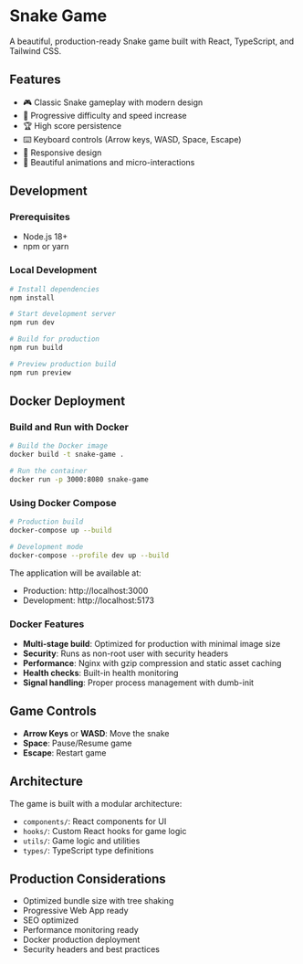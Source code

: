 # Snake Game

A beautiful, production-ready Snake game built with React, TypeScript, and Tailwind CSS.

## Features

- 🎮 Classic Snake gameplay with modern design
- 🎯 Progressive difficulty and speed increase
- 🏆 High score persistence
- ⌨️ Keyboard controls (Arrow keys, WASD, Space, Escape)
- 📱 Responsive design
- 🎨 Beautiful animations and micro-interactions

## Development

### Prerequisites

- Node.js 18+ 
- npm or yarn

### Local Development

```bash
# Install dependencies
npm install

# Start development server
npm run dev

# Build for production
npm run build

# Preview production build
npm run preview
```

## Docker Deployment

### Build and Run with Docker

```bash
# Build the Docker image
docker build -t snake-game .

# Run the container
docker run -p 3000:8080 snake-game
```

### Using Docker Compose

```bash
# Production build
docker-compose up --build

# Development mode
docker-compose --profile dev up --build
```

The application will be available at:
- Production: http://localhost:3000
- Development: http://localhost:5173

### Docker Features

- **Multi-stage build**: Optimized for production with minimal image size
- **Security**: Runs as non-root user with security headers
- **Performance**: Nginx with gzip compression and static asset caching
- **Health checks**: Built-in health monitoring
- **Signal handling**: Proper process management with dumb-init

## Game Controls

- **Arrow Keys** or **WASD**: Move the snake
- **Space**: Pause/Resume game
- **Escape**: Restart game

## Architecture

The game is built with a modular architecture:

- `components/`: React components for UI
- `hooks/`: Custom React hooks for game logic
- `utils/`: Game logic and utilities
- `types/`: TypeScript type definitions

## Production Considerations

- Optimized bundle size with tree shaking
- Progressive Web App ready
- SEO optimized
- Performance monitoring ready
- Docker production deployment
- Security headers and best practices